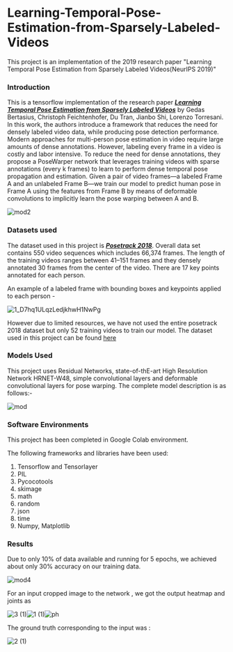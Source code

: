 # Learning-Temporal-Pose-Estimation-from-Sparsely-Labeled-Videos
This project is an implementation of the 2019 research paper "Learning Temporal Pose Estimation from Sparsely Labeled Videos(NeurIPS 2019)"

### Introduction
This is a tensorflow implementation of the research paper [***Learning Temporal Pose Estimation from Sparsely Labeled Videos***](https://arxiv.org/abs/1906.04016) by Gedas Bertasius, Christoph Feichtenhofer, Du Tran, Jianbo Shi, Lorenzo Torresani. In this work, the authors introduce a framework that reduces the need for densely labeled video data, while producing pose detection performance. Modern approaches for multi-person pose estimation in video require large amounts of dense annotations. However, labeling every frame in a video is costly and labor intensive. To reduce the need for dense annotations, they propose a PoseWarper network that leverages training videos with sparse annotations (every k frames) to learn to perform dense temporal pose propagation and estimation. Given a pair of video frames—a labeled Frame A and an unlabeled Frame B—we train our model to predict human pose in Frame A using the features from Frame B by means of deformable convolutions to implicitly learn the pose warping between A and B.  

![mod2](https://user-images.githubusercontent.com/45999827/82759724-c62f3480-9e0c-11ea-97b0-19627f172f6c.JPG)

### Datasets used
The dataset used in this project is [***Posetrack 2018***](https://posetrack.net/users/download.php). Overall data set contains 550 video sequences which includes 66,374 frames. The length of the training videos ranges between 41–151 frames and they densely annotated 30 frames from the center of the video. There are 17 key points annotated for each person. 

An example of a labeled frame with bounding boxes and keypoints applied to each person -

![1_D7hq1ULqzLedjkhwH1NwPg](https://user-images.githubusercontent.com/45999827/82748359-ca346580-9dbe-11ea-9162-6543508b1e01.jpeg)

However due to limited resources, we have not used the entire posetrack 2018 dataset but only 52 training videos to train our model. The  dataset used in this project can be found [here](https://drive.google.com/drive/folders/1CFvc1NeO3Un9aE1tf5GL4TAaifrlR2nv?usp=sharing)

### Models Used
This project uses Residual Networks, state-of-thE-art High Resolution Network HRNET-W48, simple convolutional layers and deformable convolutional layers for pose warping. The complete model description is as follows:-

![mod](https://user-images.githubusercontent.com/45999827/82759634-499c5600-9e0c-11ea-9e0d-60a89f078036.JPG)

### Software Environments
This project has been completed in Google Colab environment. 

The following frameworks and libraries have been used:
1. Tensorflow and Tensorlayer
2. PIL
3. Pycocotools
4. skimage
5. math
6. random
7. json
8. time
9. Numpy, Matplotlib

### Results

Due to only 10% of data available and running for 5 epochs, we achieved about only 30% accuracy on our training data.

![mod4](https://user-images.githubusercontent.com/45999827/82760199-9cc3d800-9e0f-11ea-8109-618eb9dcaff8.JPG)

For an input cropped image to the network , we got the output heatmap and joints as

![3 (1)](https://user-images.githubusercontent.com/45999827/82760466-48215c80-9e11-11ea-8b68-cebeb38aef0a.jpg)![1 (1)](https://user-images.githubusercontent.com/45999827/82760450-3e97f480-9e11-11ea-9a34-70905de4ebf7.jpg)![ph](https://user-images.githubusercontent.com/45999827/82760584-0644e600-9e12-11ea-9a98-65740e519fb1.JPG)

The ground truth corresponding to the input was :

![2 (1)](https://user-images.githubusercontent.com/45999827/82760462-42c41200-9e11-11ea-9444-cff09fa0a8b9.jpg)


